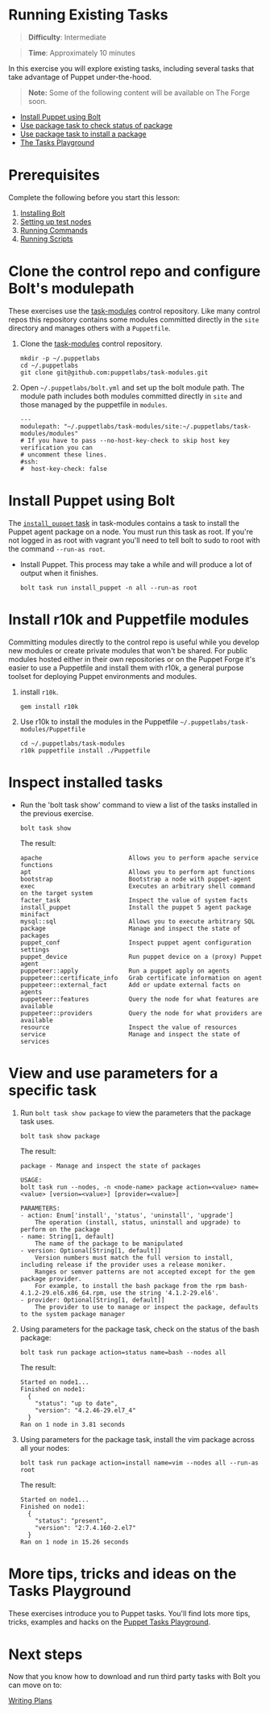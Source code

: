 # Running Existing Tasks

> **Difficulty**: Intermediate

> **Time**: Approximately 10 minutes

In this exercise you will explore existing tasks, including several tasks that take advantage of Puppet under-the-hood.

> **Note:** Some of the following content will be available on The Forge soon.

- [Install Puppet using Bolt](#install-puppet-using-bolt)
- [Use package task to check status of package](#use-package-task-to-check-status-of-package)
- [Use package task to install a package](#use-package-task-to-install-a-package)
- [The Tasks Playground](#more-tips-tricks-and-ideas-on-the-tasks-playground)

# Prerequisites
Complete the following before you start this lesson:

1. [Installing Bolt](../01-installing-bolt)
1. [Setting up test nodes](../02-acquiring-nodes)
1. [Running Commands](../03-running-commands)
1. [Running Scripts](../04-running-scripts)


# Clone the control repo and configure Bolt's modulepath

These exercises use the [task-modules](https://github.com/puppetlabs/task-modules) control repository. Like many control repos this repository contains some modules committed directly in the `site` directory and manages others with a `Puppetfile`.

1. Clone the [task-modules](https://github.com/puppetlabs/task-modules) control repository.

    ```
    mkdir -p ~/.puppetlabs
    cd ~/.puppetlabs
    git clone git@github.com:puppetlabs/task-modules.git
    ```

2. Open `~/.puppetlabs/bolt.yml` and set up the bolt module path. The module path includes both modules committed directly in `site` and those managed by the puppetfile in `modules`.

    ```
    ---
    modulepath: "~/.puppetlabs/task-modules/site:~/.puppetlabs/task-modules/modules"
    # If you have to pass --no-host-key-check to skip host key verification you can
    # uncomment these lines.
    #ssh:
    #  host-key-check: false
    ```

# Install Puppet using Bolt

The [`install_puppet` task](https://github.com/puppetlabs/task-modules/blob/master/site/install_puppet/tasks/init.sh) in task-modules contains a task to install the Puppet agent package on a node. You must run this task as root. If you're not logged in as root with vagrant you'll need to tell bolt to sudo to root with the command `--run-as root`.


- Install Puppet. This process may take a while and will produce a lot of output when it finishes.
    ```
    bolt task run install_puppet -n all --run-as root
    ```
 

# Install r10k and Puppetfile modules

Committing modules directly to the control repo is useful while you develop new modules or create private modules that won't be shared. For public modules hosted either in their own repositories or on the Puppet Forge it's easier to use a Puppetfile and install them with r10k, a general purpose toolset for deploying Puppet environments and modules. 

1. install `r10k`.

    ```
    gem install r10k
    ```

2. Use r10k to install the modules in the Puppetfile `~/.puppetlabs/task-modules/Puppetfile`

    ```
    cd ~/.puppetlabs/task-modules
    r10k puppetfile install ./Puppetfile
    ```

# Inspect installed tasks

- Run the 'bolt task show' command to view a list of the tasks installed in the previous exercise.

    ```
    bolt task show
    ```
    The result:
    ```    
    apache                        Allows you to perform apache service functions
    apt                           Allows you to perform apt functions
    bootstrap                     Bootstrap a node with puppet-agent
    exec                          Executes an arbitrary shell command on the target system
    facter_task                   Inspect the value of system facts
    install_puppet                Install the puppet 5 agent package
    minifact
    mysql::sql                    Allows you to execute arbitrary SQL
    package                       Manage and inspect the state of packages
    puppet_conf                   Inspect puppet agent configuration settings
    puppet_device                 Run puppet device on a (proxy) Puppet agent
    puppeteer::apply              Run a puppet apply on agents
    puppeteer::certificate_info   Grab certificate information on agent
    puppeteer::external_fact      Add or update external facts on agents
    puppeteer::features           Query the node for what features are available
    puppeteer::providers          Query the node for what providers are available
    resource                      Inspect the value of resources
    service                       Manage and inspect the state of services
    
    ```

        
# View and use parameters for a specific task

1. Run `bolt task show package` to view the parameters that the package task uses. 

    ```
    bolt task show package
    ```
    The result:
    ```    
    package - Manage and inspect the state of packages
    
    USAGE:
    bolt task run --nodes, -n <node-name> package action=<value> name=<value> [version=<value>] [provider=<value>]
    
    PARAMETERS:
    - action: Enum['install', 'status', 'uninstall', 'upgrade']
        The operation (install, status, uninstall and upgrade) to perform on the package
    - name: String[1, default]
        The name of the package to be manipulated
    - version: Optional[String[1, default]]
        Version numbers must match the full version to install, including release if the provider uses a release moniker.
        Ranges or semver patterns are not accepted except for the gem package provider.
        For example, to install the bash package from the rpm bash-4.1.2-29.el6.x86_64.rpm, use the string '4.1.2-29.el6'.
    - provider: Optional[String[1, default]]
        The provider to use to manage or inspect the package, defaults to the system package manager
    ```
2.  Using parameters for the package task, check on the status of the bash package:

    ```
    bolt task run package action=status name=bash --nodes all
    ```
    The result:
    ```    
    Started on node1...
    Finished on node1:
      {
        "status": "up to date",
        "version": "4.2.46-29.el7_4"
      }
    Ran on 1 node in 3.81 seconds
    ```
3.  Using parameters for the package task, install the vim package across all your nodes:

    ```
    bolt task run package action=install name=vim --nodes all --run-as root
    ```
    The result:
    ```
    Started on node1...
    Finished on node1:
      {
        "status": "present",
        "version": "2:7.4.160-2.el7"
      }
    Ran on 1 node in 15.26 seconds
    ```

# More tips, tricks and ideas on the Tasks Playground

These exercises introduce you to Puppet tasks. You'll find lots more tips, tricks, examples and hacks on the [Puppet Tasks Playground](https://github.com/puppetlabs/tasks-playground).

# Next steps

Now that you know how to download and run third party tasks with Bolt you can move on to:

[Writing Plans](../07-writing-plans)

